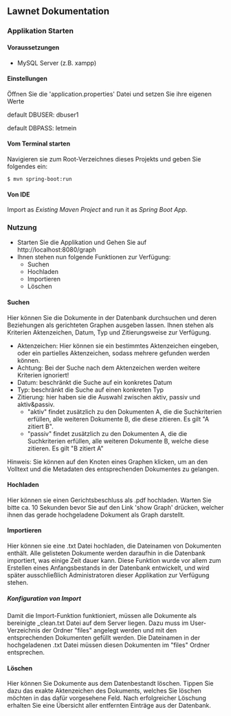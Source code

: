 ## Lawnet Dokumentation

### Applikation Starten

#### Voraussetzungen

- MySQL Server (z.B. xampp)

#### Einstellungen

Öffnen Sie die 'application.properties' Datei und setzen Sie ihre eigenen Werte

default DBUSER: dbuser1

default DBPASS: letmein

#### Vom Terminal starten

Navigieren sie zum Root-Verzeichnes dieses Projekts und geben Sie folgendes ein:

    $ mvn spring-boot:run

#### Von IDE

Import as *Existing Maven Project* and run it as *Spring Boot App*.


### Nutzung

- Starten Sie die Applikation und Gehen Sie auf http://localhost:8080/graph
- Ihnen stehen nun folgende Funktionen zur Verfügung:
    * Suchen
    * Hochladen
    * Importieren
    * Löschen

#### Suchen
Hier können Sie die Dokumente in der Datenbank durchsuchen und deren Beziehungen als gerichteten Graphen ausgeben lassen.
Ihnen stehen als Kriterien Aktenzeichen, Datum, Typ und Zitierungsweise zur Verfügung.

- Aktenzeichen: Hier können sie ein bestimmtes Aktenzeichen eingeben, oder ein partielles Aktenzeichen, sodass mehrere gefunden werden können.
- Achtung: Bei der Suche nach dem Aktenzeichen werden weitere Kriterien ignoriert!
- Datum: beschränkt die Suche auf ein konkretes Datum
- Typ:  beschränkt die Suche auf einen konkreten Typ
- Zitierung: hier haben sie die Auswahl zwischen aktiv, passiv und aktiv&passiv.
    * "aktiv" findet zusätzlich zu den Dokumenten A, die die Suchkriterien erfüllen, alle weiteren Dokumente B, die diese zitieren. Es gilt "A zitiert B".
    * "passiv" findet zusätzlich zu den Dokumenten A, die die Suchkriterien erfüllen, alle weiteren Dokumente B, welche diese zitieren. Es gilt "B zitiert A"

Hinweis: Sie können auf den Knoten eines Graphen klicken, um an den Volltext und die Metadaten des entsprechenden Dokumentes zu gelangen.


#### Hochladen
Hier können sie einen Gerichtsbeschluss als .pdf hochladen.
Warten Sie bitte ca. 10 Sekunden bevor Sie auf den Link 'show Graph' drücken, welcher ihnen das gerade hochgeladene Dokument als Graph darstellt.


#### Importieren
Hier können sie eine .txt Datei hochladen, die Dateinamen von Dokumenten enthält. Alle gelisteten Dokumente werden daraufhin
in die Datenbank importiert, was einige Zeit dauer kann.
Diese Funktion wurde vor allem zum Erstellen eines Anfangsbestands in der Datenbank entwickelt, und wird später ausschließlich
Administratoren dieser Applikation zur Verfügung stehen.

##### Konfiguration von Import
Damit die Import-Funktion funktioniert, müssen alle Dokumente als bereinigte _clean.txt Datei auf dem Server liegen.
Dazu muss im User-Verzeichnis der Ordner "files" angelegt werden und mit den entsprechenden Dokumenten gefüllt werden.
Die Dateinamen in der hochgeladenen .txt Datei müssen diesen Dokumenten im "files" Ordner entsprechen.


#### Löschen
Hier können Sie Dokumente aus dem Datenbestandt löschen. Tippen Sie dazu das exakte Aktenzeichen des Dokuments,
welches Sie löschen möchten in das dafür vorgesehene Feld.
Nach erfolgreicher Löschung erhalten Sie eine Übersicht aller entfernten Einträge aus der Datenbank.

